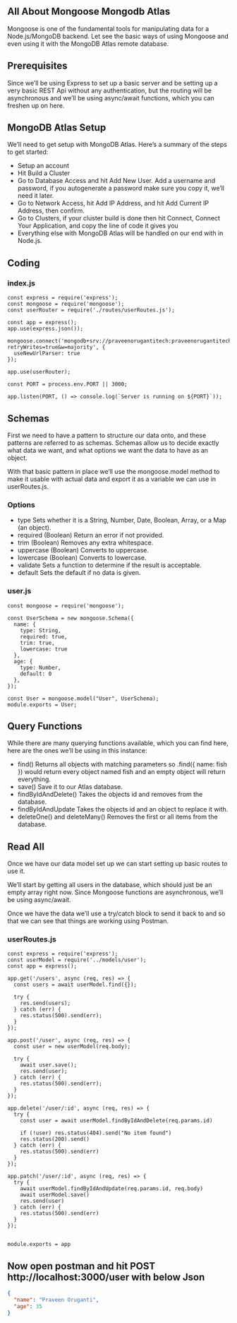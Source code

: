 ## All About Mongoose Mongodb Atlas

Mongoose is one of the fundamental tools for manipulating data for a Node.js/MongoDB backend. 
Let see the basic ways of using Mongoose and even using it with the MongoDB Atlas remote database.

## Prerequisites
Since we’ll be using Express to set up a basic server and be setting up a very basic REST Api without any authentication, 
but the routing will be asynchronous and we’ll be using async/await functions, which you can freshen up on here.

## MongoDB Atlas Setup

We’ll need to get setup with MongoDB Atlas. Here’s a summary of the steps to get started:

- Setup an account
- Hit Build a Cluster
- Go to Database Access and hit Add New User. Add a username and password, if you autogenerate a password make sure you copy it, we’ll need it later.
- Go to Network Access, hit Add IP Address, and hit Add Current IP Address, then confirm.
- Go to Clusters, if your cluster build is done then hit Connect, Connect Your Application, and copy the line of code it gives you
- Everything else with MongoDB Atlas will be handled on our end with in Node.js.

## Coding

### index.js

```JS
const express = require('express');
const mongoose = require('mongoose');
const userRouter = require('./routes/userRoutes.js');

const app = express();
app.use(express.json());

mongoose.connect('mongodb+srv://praveenorugantitech:praveenorugantitech@praveenorugantitech.pbbsv.mongodb.net/user?retryWrites=true&w=majority', {
  useNewUrlParser: true
});

app.use(userRouter);

const PORT = process.env.PORT || 3000;

app.listen(PORT, () => console.log(`Server is running on ${PORT}`));

```

## Schemas
First we need to have a pattern to structure our data onto, and these patterns are referred to as schemas. Schemas allow us to decide exactly what data we want, and what options we want the data to have as an object.

With that basic pattern in place we’ll use the mongoose.model method to make it usable with actual data and export it as a variable we can use in userRoutes.js.

### Options
- type Sets whether it is a String, Number, Date, Boolean, Array, or a Map (an object).
- required (Boolean) Return an error if not provided.
- trim (Boolean) Removes any extra whitespace.
- uppercase (Boolean) Converts to uppercase.
- lowercase (Boolean) Converts to lowercase.
- validate Sets a function to determine if the result is acceptable.
- default Sets the default if no data is given.

### user.js

```JS
const mongoose = require('mongoose');

const UserSchema = new mongoose.Schema({
  name: {
    type: String,
    required: true,
    trim: true,
    lowercase: true
  },
  age: {
    type: Number,
    default: 0
  },
});

const User = mongoose.model("User", UserSchema);
module.exports = User;
```

## Query Functions
While there are many querying functions available, which you can find here, here are the ones we’ll be using in this instance:

- find() Returns all objects with matching parameters so .find({ name: fish }) would return every object named fish and an empty object will return everything.
- save() Save it to our Atlas database.
- findByIdAndDelete() Takes the objects id and removes from the database.
- findByIdAndUpdate Takes the objects id and an object to replace it with.
- deleteOne() and deleteMany() Removes the first or all items from the database.

## Read All
Once we have our data model set up we can start setting up basic routes to use it.

We’ll start by getting all users in the database, which should just be an empty array right now. Since Mongoose functions are asynchronous, we’ll be using async/await.

Once we have the data we’ll use a try/catch block to send it back to and so that we can see that things are working using Postman.

### userRoutes.js

```JS
const express = require('express');
const userModel = require('../models/user');
const app = express();

app.get('/users', async (req, res) => {
  const users = await userModel.find({});

  try {
    res.send(users);
  } catch (err) {
    res.status(500).send(err);
  }
});

app.post('/user', async (req, res) => {
  const user = new userModel(req.body);

  try {
    await user.save();
    res.send(user);
  } catch (err) {
    res.status(500).send(err);
  }
});

app.delete('/user/:id', async (req, res) => {
  try {
    const user = await userModel.findByIdAndDelete(req.params.id)

    if (!user) res.status(404).send("No item found")
    res.status(200).send()
  } catch (err) {
    res.status(500).send(err)
  }
});

app.patch('/user/:id', async (req, res) => {
  try {
    await userModel.findByIdAndUpdate(req.params.id, req.body)
    await userModel.save()
    res.send(user)
  } catch (err) {
    res.status(500).send(err)
  }
});


module.exports = app

```
## Now open postman and hit POST http://localhost:3000/user with below Json

``` JSON
{
  "name": "Praveen Oruganti",
  "age": 35
}
``` 

<script data-name="BMC-Widget" src="https://cdnjs.buymeacoffee.com/1.0.0/widget.prod.min.js" data-id="praveenoruganti" data-description="Support me on Buy me a coffee!" data-message="Thank you for visiting. You can now buy me a coffee!" data-color="#5F7FFF" data-position="Right" data-x_margin="18" data-y_margin="18"></script>


